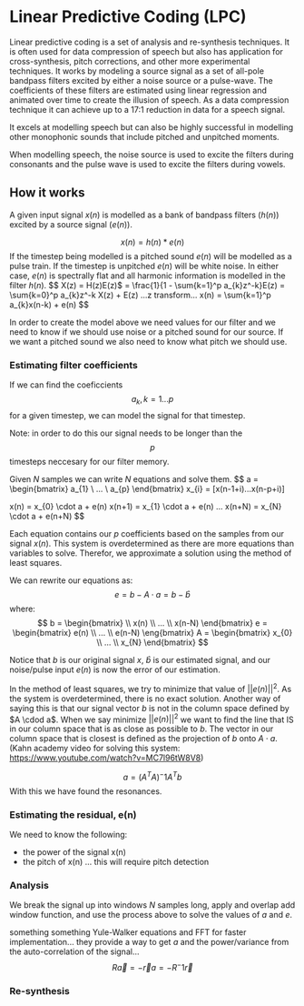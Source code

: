 # Linear Predictive Coding (LPC)

Linear predictive coding is a set of analysis and re-synthesis techniques. It is often used for data compression of speech but also has application for cross-synthesis, pitch corrections, and other more experimental techniques. It works by modeling a source signal as a set of all-pole bandpass filters excited by either a noise source or a pulse-wave. The coefficients of these filters are estimated using linear regression and animated over time to create the illusion of speech. As a data compression technique it can achieve up to a 17:1 reduction in data for a speech signal.

It excels at modelling speech but can also be highly successful in modelling other monophonic sounds that include pitched and unpitched moments.

When modelling speech, the noise source is used to excite the filters during consonants and the pulse wave is used to excite the filters during vowels.

## How it works

A given input signal $x(n)$ is modelled as a bank of bandpass filters ($h(n)$) excited by a source signal ($e(n)$).

$$
x(n) = h(n)*e(n)
$$
If the timestep being modelled is a pitched sound $e(n)$ will be modelled as a pulse train. If the timestep is unpitched $e(n)$ will be white noise. In either case, $e(n)$ is spectrally flat and all harmonic information is modelled in the filter $h(n)$. 
$$
X(z) = H(z)E(z)$
     = \frac{1}{1 - \sum{k=1}^p a_{k}z^-k}E(z)
 = \sum{k=0}^p a_{k}z^-k X(z) + E(z)
...z transform...
 x(n) = \sum{k=1}^p a_{k}x(n-k) + e(n)
$$

In order to create the model above we need values for our filter and we need to know if we should use noise or a pitched sound for our source. If we want a pitched sound we also need to know what pitch we should use.

### Estimating filter coefficients

If we can find the coeficcients $$a_{k}, k=1...p$$ for a given timestep, we can model the signal for that timestep.

Note: in order to do this our signal needs to be longer than the $$p$$ timesteps neccesary for our filter memory.

Given $N$ samples we can write $N$ equations and solve them. 
$$ 
a = \begin{bmatrix} a_{1} \\ ... \\ a_{p} \end{bmatrix}
x_{i} = [x(n-1+i)...x(n-p+i)]

 x(n) = x_{0} \cdot a + e(n)
 x(n+1) = x_{1} \cdot a + e(n)
...
 x(n+N) = x_{N} \cdot a + e(n+N)
$$

Each equation contains our $p$ coefficients based on the samples from our signal $x(n)$. This system is overdetermined as there are more equations than variables to solve. Therefor, we approximate a solution using the method of least squares.

We can rewrite our equations as:
$$
e = b - A \cdot a
  = b - \hat{b}
$$
where:
$$
b = \begin{bmatrix} \\ x(n) \\ ... \\ x(n-N) \end{bmatrix}
e = \begin{bmatrix} e(n) \\ ... \\ e(n-N) \eng{bmatrix}
A = \begin{bmatrix} x_{0} \\ ... \\ x_{N} \end{bmatrix}
$$

Notice that $b$ is our original signal $x$, $\hat{b}$ is our estimated signal, and our noise/pulse input $e(n)$ is now the error of our estimation.

In the method of least squares, we try to minimize that value of $||e(n)||^2$. As the system is overdetermined, there is no exact solution. Another way of saying this is that our signal vector $b$ is not in the column space defined by $A \cdod a$. When we say minimize $||e(n)||^2$ we want to find the line that IS in our column space that is as close as possible to $b$. The vector in our column space that is closest is defined as the projection of $b$ onto $A \cdot a$. (Kahn academy video for solving this system: https://www.youtube.com/watch?v=MC7l96tW8V8)

$$
a = (A^T A)^-1 A^T b
$$
With this we have found the resonances.

### Estimating the residual, e(n)

We need to know the following:
- the power of the signal x(n)
- the pitch of x(n) ... this will require pitch detection


### Analysis
We break the signal up into windows $N$ samples long, apply and overlap add window function, and use the process above to solve the values of $a$ and $e$. 

something something Yule-Walker equations and FFT for faster implementation... they provide a way to get $a$ and the power/variance from the auto-correlation of the signal... 
$$
R \vec{a} = -\vec{r}
a = -R^-1 \vec{r}
$$

### Re-synthesis
